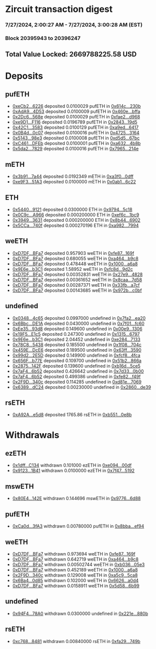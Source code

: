 # Zircuit transaction digest
### 7/27/2024, 2:00:27 AM - 7/27/2024, 3:00:28 AM (EST)
### Block 20395943 to 20396247

## Total Value Locked: 2669788225.58 USD

# Deposits
## pufETH
- [0xeCb2...6226](https://etherscan.io/address/0xeCb205eF7AE96Fb09DaA77dbBc14F73fd39f6226) deposited 0.0100029 pufETH in [0x614c...230b](https://etherscan.io/tx/0xeCb205eF7AE96Fb09DaA77dbBc14F73fd39f6226)
- [0xAdA9...4D53](https://etherscan.io/address/0xAdA997240eF556aE443529f29b5FC5306a174D53) deposited 0.0100009 pufETH in [0x460e...bffa](https://etherscan.io/tx/0xAdA997240eF556aE443529f29b5FC5306a174D53)
- [0x2Dc6...568e](https://etherscan.io/address/0x2Dc6B81771013cdb108ef09df01b7419Afa6568e) deposited 0.0100029 pufETH in [0xfae2...d968](https://etherscan.io/tx/0x2Dc6B81771013cdb108ef09df01b7419Afa6568e)
- [0xe9D1...F116](https://etherscan.io/address/0xe9D11cD592ce227FA9433E3bF54d08beD4CcF116) deposited 0.0196789 pufETH in [0x2843...19d5](https://etherscan.io/tx/0xe9D11cD592ce227FA9433E3bF54d08beD4CcF116)
- [0x42C1...3583](https://etherscan.io/address/0x42C1b8E00189989bE60e1b08c391Bb761E1c3583) deposited 0.0100129 pufETH in [0xa9ed...6417](https://etherscan.io/tx/0x42C1b8E00189989bE60e1b08c391Bb761E1c3583)
- [0x0B4d...0c07](https://etherscan.io/address/0x0B4d4214Bc90F6758Df5ec8DEC5C723Bed830c07) deposited 0.0100016 pufETH in [0x4725...3164](https://etherscan.io/tx/0x0B4d4214Bc90F6758Df5ec8DEC5C723Bed830c07)
- [0x5143...98e3](https://etherscan.io/address/0x514316e63A9b49fe56E63Ea06E58763b850598e3) deposited 0.0100008 pufETH in [0xd5d5...67bc](https://etherscan.io/tx/0x514316e63A9b49fe56E63Ea06E58763b850598e3)
- [0xC461...DFEb](https://etherscan.io/address/0xC461E0ABdf8de791e8DFff51271519BD61AeDFEb) deposited 0.0100001 pufETH in [0xa632...4b8b](https://etherscan.io/tx/0xC461E0ABdf8de791e8DFff51271519BD61AeDFEb)
- [0x5da2...7829](https://etherscan.io/address/0x5da2A1c25A2d30dDa9Bc4b5a4b62C76348C37829) deposited 0.0100016 pufETH in [0x7965...214e](https://etherscan.io/tx/0x5da2A1c25A2d30dDa9Bc4b5a4b62C76348C37829)
## mETH
- [0x3b91...7a44](https://etherscan.io/address/0x3b91Caba057858bA138dC2e00CDa9f3603D77a44) deposited 0.0192349 mETH in [0xa3f0...0dff](https://etherscan.io/tx/0x3b91Caba057858bA138dC2e00CDa9f3603D77a44)
- [0xe9F3...51A3](https://etherscan.io/address/0xe9F3cB25642616866F27A954115114C16e9451A3) deposited 0.0100000 mETH in [0x0ab1...6c22](https://etherscan.io/tx/0xe9F3cB25642616866F27A954115114C16e9451A3)
## ETH
- [0x5440...9121](https://etherscan.io/address/0x5440f76b278009Bfe5F7127C2cce5e89664d9121) deposited 0.0300000 ETH in [0x9794...5c18](https://etherscan.io/tx/0x5440f76b278009Bfe5F7127C2cce5e89664d9121)
- [0x0C9c...A966](https://etherscan.io/address/0x0C9c6A894b364659D0A91B9eC74FbA7d2B0BA966) deposited 0.000200000 ETH in [0xef6c...1bc9](https://etherscan.io/tx/0x0C9c6A894b364659D0A91B9eC74FbA7d2B0BA966)
- [0x3949...3631](https://etherscan.io/address/0x3949eea72a1863de7314d250f444d7816Ca83631) deposited 0.000200000 ETH in [0x8b44...6902](https://etherscan.io/tx/0x3949eea72a1863de7314d250f444d7816Ca83631)
- [0x5CCa...740f](https://etherscan.io/address/0x5CCa134Ffb981659a4E173603738F64DEc98740f) deposited 0.000270196 ETH in [0xa982...7994](https://etherscan.io/tx/0x5CCa134Ffb981659a4E173603738F64DEc98740f)
## weETH
- [0xD7DF...BFa7](https://etherscan.io/address/0xD7DF7E085214743530afF339aFC420c7c720BFa7) deposited 0.957903 weETH in [0xfe87...169f](https://etherscan.io/tx/0xD7DF7E085214743530afF339aFC420c7c720BFa7)
- [0xD7DF...BFa7](https://etherscan.io/address/0xD7DF7E085214743530afF339aFC420c7c720BFa7) deposited 0.680055 weETH in [0xa464...b9c8](https://etherscan.io/tx/0xD7DF7E085214743530afF339aFC420c7c720BFa7)
- [0xD7DF...BFa7](https://etherscan.io/address/0xD7DF7E085214743530afF339aFC420c7c720BFa7) deposited 0.478448 weETH in [0x1000...a6a8](https://etherscan.io/tx/0xD7DF7E085214743530afF339aFC420c7c720BFa7)
- [0x9E6e...b3C1](https://etherscan.io/address/0x9E6ef91D02Cce032D463F3b3c0c622B5A21eb3C1) deposited 1.58952 weETH in [0xfc8d...9d2c](https://etherscan.io/tx/0x9E6ef91D02Cce032D463F3b3c0c622B5A21eb3C1)
- [0xD7DF...BFa7](https://etherscan.io/address/0xD7DF7E085214743530afF339aFC420c7c720BFa7) deposited 0.00352831 weETH in [0x27e9...4828](https://etherscan.io/tx/0xD7DF7E085214743530afF339aFC420c7c720BFa7)
- [0xD7DF...BFa7](https://etherscan.io/address/0xD7DF7E085214743530afF339aFC420c7c720BFa7) deposited 0.00361652 weETH in [0x8caa...7d58](https://etherscan.io/tx/0xD7DF7E085214743530afF339aFC420c7c720BFa7)
- [0xD7DF...BFa7](https://etherscan.io/address/0xD7DF7E085214743530afF339aFC420c7c720BFa7) deposited 0.00287371 weETH in [0x33fb...a7cf](https://etherscan.io/tx/0xD7DF7E085214743530afF339aFC420c7c720BFa7)
- [0xD7DF...BFa7](https://etherscan.io/address/0xD7DF7E085214743530afF339aFC420c7c720BFa7) deposited 0.00143685 weETH in [0x972b...c0bf](https://etherscan.io/tx/0xD7DF7E085214743530afF339aFC420c7c720BFa7)
## undefined
- [0x0348...4c65](https://etherscan.io/address/0x03489FA7A136a580b6ef456182AE882fe98a4c65) deposited 0.0997000 undefined in [0x7fa2...ea20](https://etherscan.io/tx/0x03489FA7A136a580b6ef456182AE882fe98a4c65)
- [0x6Bbc...DE1A](https://etherscan.io/address/0x6BbcB46A1eDaa0ccdC99061E74723BacB9EbDE1A) deposited 0.0430000 undefined in [0x7f01...fc60](https://etherscan.io/tx/0x6BbcB46A1eDaa0ccdC99061E74723BacB9EbDE1A)
- [0xEe35...93d8](https://etherscan.io/address/0xEe35B29983939AB07C0D5B81Cde8b2E103e893d8) deposited 0.149600 undefined in [0x00e9...1306](https://etherscan.io/tx/0xEe35B29983939AB07C0D5B81Cde8b2E103e893d8)
- [0x19F5...E1c5](https://etherscan.io/address/0x19F5E24EF4d65bd815Cf2183c756Ab9d39A6E1c5) deposited 0.247300 undefined in [0x1315...6797](https://etherscan.io/tx/0x19F5E24EF4d65bd815Cf2183c756Ab9d39A6E1c5)
- [0x9E6e...b3C1](https://etherscan.io/address/0x9E6ef91D02Cce032D463F3b3c0c622B5A21eb3C1) deposited 2.04452 undefined in [0xe284...7133](https://etherscan.io/tx/0x9E6ef91D02Cce032D463F3b3c0c622B5A21eb3C1)
- [0x78C8...5438](https://etherscan.io/address/0x78C8B4FC3782620CE8c75a14fE0A2A8C00965438) deposited 0.185500 undefined in [0x1f08...704c](https://etherscan.io/tx/0x78C8B4FC3782620CE8c75a14fE0A2A8C00965438)
- [0x459E...DcE6](https://etherscan.io/address/0x459Ec804cb5d4B2a9e29C4Fc5Cd719c5864cDcE6) deposited 0.189500 undefined in [0x63ff...3590](https://etherscan.io/tx/0x459Ec804cb5d4B2a9e29C4Fc5Cd719c5864cDcE6)
- [0x99d2...2E5D](https://etherscan.io/address/0x99d2061C8BB8c4eb26E68FB299f6a720E62B2E5D) deposited 0.149900 undefined in [0xfcf8...4fca](https://etherscan.io/tx/0x99d2061C8BB8c4eb26E68FB299f6a720E62B2E5D)
- [0x656F...b77E](https://etherscan.io/address/0x656F64F40AF986EA281e9030a8207978028fb77E) deposited 0.109700 undefined in [0x51b2...866a](https://etherscan.io/tx/0x656F64F40AF986EA281e9030a8207978028fb77E)
- [0x2875...142F](https://etherscan.io/address/0x287579008c460fc6C2011D8C6cd8830466Ea142F) deposited 0.139600 undefined in [0xb16d...5ce5](https://etherscan.io/tx/0x287579008c460fc6C2011D8C6cd8830466Ea142F)
- [0x7aF4...6b52](https://etherscan.io/address/0x7aF479E9F799B5C58c1822b73aeb5C4890B96b52) deposited 0.426642 undefined in [0x7d33...0b00](https://etherscan.io/tx/0x7aF479E9F799B5C58c1822b73aeb5C4890B96b52)
- [0x7aF4...6b52](https://etherscan.io/address/0x7aF479E9F799B5C58c1822b73aeb5C4890B96b52) deposited 0.499386 undefined in [0xfe82...f49f](https://etherscan.io/tx/0x7aF479E9F799B5C58c1822b73aeb5C4890B96b52)
- [0x2F9D...340c](https://etherscan.io/address/0x2F9D0729D4D730A056DfAe2eB361B3E656C5340c) deposited 0.114285 undefined in [0xd81e...7069](https://etherscan.io/tx/0x2F9D0729D4D730A056DfAe2eB361B3E656C5340c)
- [0x6389...dC24](https://etherscan.io/address/0x6389E125e73910a228898c0e1068a13602F1dC24) deposited 0.00230000 undefined in [0x2860...de39](https://etherscan.io/tx/0x6389E125e73910a228898c0e1068a13602F1dC24)
## rsETH
- [0xA92A...e5d8](https://etherscan.io/address/0xA92AA830Fc606e94062edc04921FCf498a2Be5d8) deposited 1765.86 rsETH in [0xb551...0e8b](https://etherscan.io/tx/0xA92AA830Fc606e94062edc04921FCf498a2Be5d8)
# Withdrawals
## ezETH
- [0x1dff...C134](https://etherscan.io/address/0x1dff8c29aD7f6D8841A25a9DDA8956f2E7a3C134) withdrawn 0.101000 ezETH in [0xe094...00df](https://etherscan.io/tx/0x1dff8c29aD7f6D8841A25a9DDA8956f2E7a3C134)
- [0x9123...1B41](https://etherscan.io/address/0x912304897Fd7f2a6094C0b0Ab1829b5955f31B41) withdrawn 0.0100000 ezETH in [0x7f47...5192](https://etherscan.io/tx/0x912304897Fd7f2a6094C0b0Ab1829b5955f31B41)
## mswETH
- [0x80E4...142E](https://etherscan.io/address/0x80E42cad02a7f4b30269fD4241D9C33f039a142E) withdrawn 0.144696 mswETH in [0x9776...6d88](https://etherscan.io/tx/0x80E42cad02a7f4b30269fD4241D9C33f039a142E)
## pufETH
- [0xCa0d...3fA3](https://etherscan.io/address/0xCa0d4c9AeC4a10f538f284802D497e13eD203fA3) withdrawn 0.00780000 pufETH in [0x8bba...ef94](https://etherscan.io/tx/0xCa0d4c9AeC4a10f538f284802D497e13eD203fA3)
## weETH
- [0xD7DF...BFa7](https://etherscan.io/address/0xD7DF7E085214743530afF339aFC420c7c720BFa7) withdrawn 0.973694 weETH in [0xfe87...169f](https://etherscan.io/tx/0xD7DF7E085214743530afF339aFC420c7c720BFa7)
- [0xD7DF...BFa7](https://etherscan.io/address/0xD7DF7E085214743530afF339aFC420c7c720BFa7) withdrawn 0.642719 weETH in [0xa464...b9c8](https://etherscan.io/tx/0xD7DF7E085214743530afF339aFC420c7c720BFa7)
- [0xD7DF...BFa7](https://etherscan.io/address/0xD7DF7E085214743530afF339aFC420c7c720BFa7) withdrawn 0.00502744 weETH in [0xb036...05e3](https://etherscan.io/tx/0xD7DF7E085214743530afF339aFC420c7c720BFa7)
- [0xD7DF...BFa7](https://etherscan.io/address/0xD7DF7E085214743530afF339aFC420c7c720BFa7) withdrawn 0.452189 weETH in [0x1000...a6a8](https://etherscan.io/tx/0xD7DF7E085214743530afF339aFC420c7c720BFa7)
- [0x2F9D...340c](https://etherscan.io/address/0x2F9D0729D4D730A056DfAe2eB361B3E656C5340c) withdrawn 0.129008 weETH in [0xa5c9...5ca8](https://etherscan.io/tx/0x2F9D0729D4D730A056DfAe2eB361B3E656C5340c)
- [0x6Ba4...0d85](https://etherscan.io/address/0x6Ba494eA5C975903DAACEbfcFd61Ff9F3D8e0d85) withdrawn 0.102000 weETH in [0x6626...a0d4](https://etherscan.io/tx/0x6Ba494eA5C975903DAACEbfcFd61Ff9F3D8e0d85)
- [0xD7DF...BFa7](https://etherscan.io/address/0xD7DF7E085214743530afF339aFC420c7c720BFa7) withdrawn 0.0158911 weETH in [0x5d58...6b99](https://etherscan.io/tx/0xD7DF7E085214743530afF339aFC420c7c720BFa7)
## undefined
- [0x94F4...78A0](https://etherscan.io/address/0x94F40cA6A709fF24Cca436adb0B2da0C52Ab78A0) withdrawn 0.0300000 undefined in [0x221e...880b](https://etherscan.io/tx/0x94F40cA6A709fF24Cca436adb0B2da0C52Ab78A0)
## rsETH
- [0xc768...8481](https://etherscan.io/address/0xc768dFDD315731F5B1c339324610818b24598481) withdrawn 0.00840000 rsETH in [0xfa29...749b](https://etherscan.io/tx/0xc768dFDD315731F5B1c339324610818b24598481)
